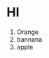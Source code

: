 <html>
<head>
  
  <strong> <h1> HI </h1> </strong>

</head>
<body>
  <ol>
    <li>Orange</li>
     <li>bannana</li>
     <li>apple</li>
  </ol>
</body>
</html>
